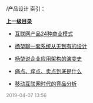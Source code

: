 /产品设计 索引：


**[上一级目录](/index.md)**

- [互联网产品24种商业模式](/产品设计/互联网产品24种商业模式.md)

- [杨堃聊一套系统从无到有的设计](/产品设计/杨堃聊一套系统从无到有的设计.md)

- [杨堃说企业应用架构的演变史](/产品设计/杨堃说企业应用架构的演变史.md)

- [痛点、痒点、卖点到底是什么](/产品设计/痛点、痒点、卖点到底是什么.md)

- [移动互联网时代的竞品分析](/产品设计/移动互联网时代的竞品分析.md)


<font size=2 color='grey'> 2019-04-07 13:56 </font>